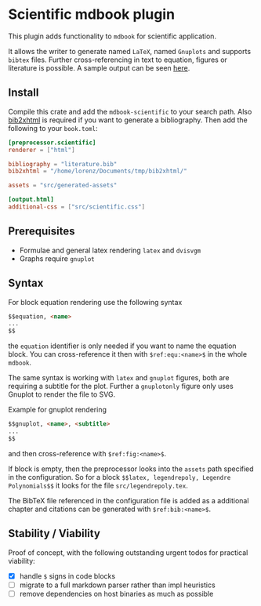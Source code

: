 # Scientific mdbook plugin

This plugin adds functionality to `mdbook` for scientific application. 

It allows the writer to generate named `LaTeX`, named `Gnuplots` and supports `bibtex` files. Further cross-referencing in text to equation, figures or literature is possible. A sample output can be seen [here](https://bytesnake.github.io/mdbook_example/).

## Install

Compile this crate and add the `mdbook-scientific` to your search path. Also [bib2xhtml](https://github.com/dspinellis/bib2xhtml) is required if you want to generate a bibliography. Then add the following to your `book.toml`:

```toml
[preprocessor.scientific]
renderer = ["html"]

bibliography = "literature.bib"
bib2xhtml = "/home/lorenz/Documents/tmp/bib2xhtml/"

assets = "src/generated-assets"

[output.html]
additional-css = ["src/scientific.css"]
```

## Prerequisites

* Formulae and general latex rendering `latex` and `dvisvgm`
* Graphs require `gnuplot`

## Syntax

For block equation rendering use the following syntax

```md
$$equation, <name>
...
$$
```

the `equation` identifier is only needed if you want to name the equation block. You can cross-reference it then with `$ref:equ:<name>$` in the whole `mdbook`.

The same syntax is working with `latex` and `gnuplot` figures, both are requiring a subtitle for the plot. Further a `gnuplotonly` figure only uses Gnuplot to render the file to SVG.

Example for gnuplot rendering

```md
$$gnuplot, <name>, <subtitle>
...
$$
```

and then cross-reference with `$ref:fig:<name>$`.

If block is empty, then the preprocessor looks into the `assets` path specified in the configuration. So for a block `$$latex, legendrepoly, Legendre Polynomials$$` it looks for the file `src/legendrepoly.tex`.

The BibTeX file referenced in the configuration file is added as a additional chapter and citations can be generated with `$ref:bib:<name>$`.

## Stability / Viability

Proof of concept, with the following outstanding urgent todos for practical viability:

* [x] handle `$` signs in code blocks
* [ ] migrate to a full markdown parser rather than impl heuristics
* [ ] remove dependencies on host binaries as much as possible
